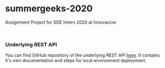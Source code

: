 # summergeeks-2020
Assignment Project for SDE Intern 2020 at Innovaccer

<br>

### Underlying REST API
You can find GitHub repository of the underlying REST API [here](https://www.github.com/saran-shabd/innovaccer-summergeeks-2020). It contains it's own documentation and steps for local environment deployment.
